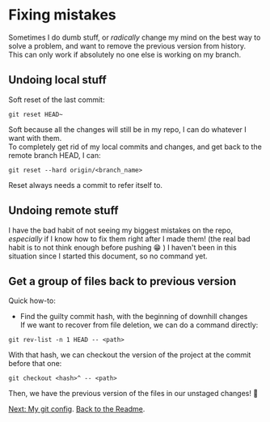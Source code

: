 # Fixing mistakes
Sometimes I do dumb stuff, or _radically_ change my mind on the best way to solve a problem, and want to remove the previous version from history.  
This can only work if absolutely no one else is working on my branch.

## Undoing local stuff
Soft reset of the last commit:
```
git reset HEAD~
```
Soft because all the changes will still be in my repo, I can do whatever I want with them.  
To completely get rid of my local commits and changes, and get back to the remote branch HEAD, I can:
```
git reset --hard origin/<branch_name>
```
Reset always needs a commit to refer itself to.

## Undoing remote stuff
I have the bad habit of not seeing my biggest mistakes on the repo, _especially_ if I know how to fix them right after I made them!
(the real bad habit is to not think enough before pushing :grin: )
I haven't been in this situation since I started this document, so no command yet.

## Get a group of files back to previous version
Quick how-to:  
* Find the guilty commit hash, with the beginning of downhill changes   
If we want to recover from file deletion, we can do a command directly:
```
git rev-list -n 1 HEAD -- <path>
```
With that hash, we can checkout the version of the project at the commit before that one:  
```
git checkout <hash>^ -- <path>
```
Then, we have the previous version of the files in our unstaged changes! :tada:

[Next: My git config](myConfig.md).
[Back to the Readme](README.md).